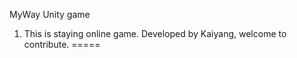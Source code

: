 MyWay
Unity game

1. This is staying online game. Developed by Kaiyang, welcome to contribute.
=====

